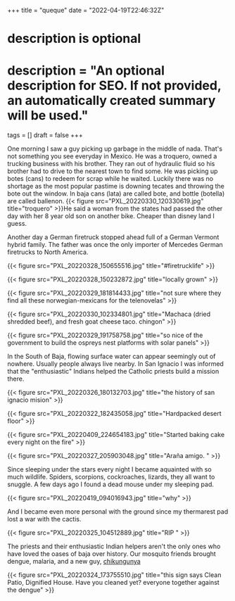 +++
title = "queque"
date = "2022-04-19T22:46:32Z"

#
# description is optional
#
# description = "An optional description for SEO. If not provided, an automatically created summary will be used."

tags = []
draft = false
+++

One morning I saw a guy picking up garbage in the middle of nada. That's not something you see everyday in Mexico. He was a troquero, owned a trucking business with his brother. They ran out of hydraulic fluid so his brother had to drive to the nearest town to find some. He was picking up botes (cans) to redeem for scrap while he waited. Luckily there was no shortage as the most popular pastime is downing tecates and throwing the bote out the window. In baja cans (lata) are called bote, and bottle (botella) are called ballenon.
{{< figure src="PXL_20220330_120330619.jpg" title="troquero" >}}He said a woman from the states had passed the other day with her 8 year old son on another bike. Cheaper than disney land I guess.

Another day a German firetruck stopped ahead full of a German Vermont hybrid family. The father was once the only importer of Mercedes German firetrucks to North America.

{{< figure src="PXL_20220328_150655516.jpg" title="#firetrucklife" >}}

{{< figure src="PXL_20220328_150232872.jpg" title="locally grown" >}}

{{< figure src="PXL_20220329_181814433.jpg" title="not sure where they find all these norwegian-mexicans for the telenovelas" >}}

{{< figure src="PXL_20220330_102334801.jpg" title="Machaca (dried shredded beef), and fresh goat cheese taco. chingon" >}}

{{< figure src="PXL_20220329_191758758.jpg" title="so nice of the government to build the ospreys nest platforms with solar panels" >}}

In the South of Baja, flowing surface water can appear seemingly out of nowhere. Usually people always live nearby. In San Ignacio I was informed that the "enthusiastic" Indians helped the Catholic priests build a mission there. 

{{< figure src="PXL_20220326_180132703.jpg" title="the history of san ignacio mision" >}}

{{< figure src="PXL_20220322_182435058.jpg" title="Hardpacked desert floor" >}}

{{< figure src="PXL_20220409_224654183.jpg" title="Started baking cake every night on the fire" >}}

{{< figure src="PXL_20220327_205903048.jpg" title="Araña amigo. " >}}

Since sleeping under the stars every night I became aquainted with so much wildlife. Spiders, scorpions, cockroaches, lizards, they all want to snuggle. A few days ago I found a dead mouse under my sleeping pad. 

{{< figure src="PXL_20220419_094016943.jpg" title="why" >}}

And I became even more personal with the ground since my thermarest pad lost a war with the cactis.

{{< figure src="PXL_20220325_104512889.jpg" title="RIP " >}}

The priests and their enthusiastic Indian helpers aren't the only ones who have loved the oases of baja over history. Our mosquito friends brought dengue, malaria, and a new guy, [chikungunya](https://en.m.wikipedia.org/wiki/Chikungunya)

{{< figure src="PXL_20220324_173755510.jpg" title="this sign says Clean Patio, Dignified House. Have you cleaned yet? everyone together against the dengue" >}}
